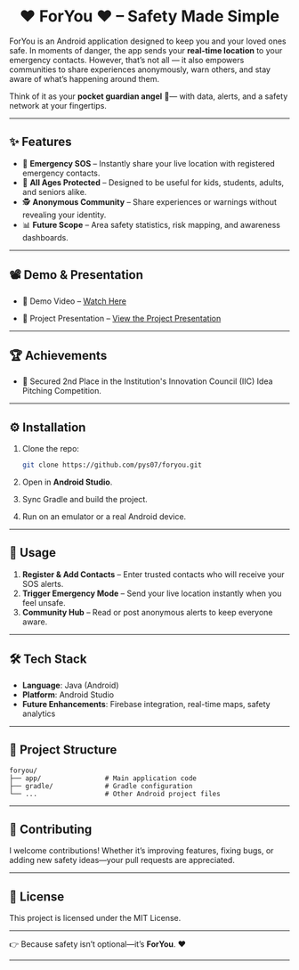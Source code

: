 <h1 align="center"> ♥ ForYou ♥ – Safety Made Simple </h1>

ForYou is an Android application designed to keep you and your loved ones safe.
In moments of danger, the app sends your **real-time location** to your emergency contacts. However, that’s not all — it also empowers communities to share experiences anonymously, warn others, and stay aware of what’s happening around them.

Think of it as your **pocket guardian angel** 🪽— with data, alerts, and a safety network at your fingertips.

---

## ✨ Features

* 📍 **Emergency SOS** – Instantly share your live location with registered emergency contacts.
* 👫 **All Ages Protected** – Designed to be useful for kids, students, adults, and seniors alike.
* 🕵️ **Anonymous Community** – Share experiences or warnings without revealing your identity.
* 📊 **Future Scope** – Area safety statistics, risk mapping, and awareness dashboards.

---

## 📽️ Demo & Presentation

* 🎥 Demo Video – [Watch Here](https://youtu.be/PorbJP3cdTI)

* 📑 Project Presentation – [View the Project Presentation](./demo/ForYou_Presentation)

---

## 🏆 Achievements

* 🥈 Secured 2nd Place in the Institution's Innovation Council (IIC) Idea Pitching Competition.

---

## ⚙️ Installation

1. Clone the repo:

   ```bash
   git clone https://github.com/pys07/foryou.git
   ```
2. Open in **Android Studio**.
3. Sync Gradle and build the project.
4. Run on an emulator or a real Android device.

---

## 🚀 Usage

1. **Register & Add Contacts** – Enter trusted contacts who will receive your SOS alerts.
2. **Trigger Emergency Mode** – Send your live location instantly when you feel unsafe.
3. **Community Hub** – Read or post anonymous alerts to keep everyone aware.

---

## 🛠️ Tech Stack

* **Language**: Java (Android)
* **Platform**: Android Studio
* **Future Enhancements**: Firebase integration, real-time maps, safety analytics

---

## 📂 Project Structure

```
foryou/
├── app/                # Main application code
├── gradle/             # Gradle configuration
└── ...                 # Other Android project files
```

---

## 🤝 Contributing

I welcome contributions! Whether it’s improving features, fixing bugs, or adding new safety ideas—your pull requests are appreciated.

---

## 📜 License

This project is licensed under the MIT License.

---

👉 Because safety isn’t optional—it’s **ForYou**. ❤️

---
